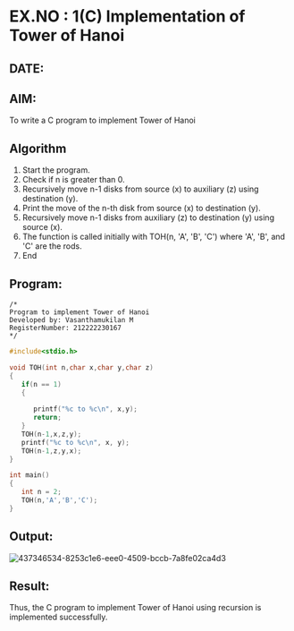# EX.NO : 1(C) Implementation of Tower of Hanoi
## DATE: 
## AIM:
To write a C program to implement Tower of Hanoi

## Algorithm
1. Start the program. 
2. Check if n is greater than 0. 
3. Recursively move n-1 disks from source (x) to auxiliary (z) using destination (y). 
4. Print the move of the n-th disk from source (x) to destination (y). 
5. Recursively move n-1 disks from auxiliary (z) to destination (y) using source (x). 
6. The function is called initially with TOH(n, 'A', 'B', 'C') where 'A', 'B', and 'C' are the rods. 
7. End   

## Program:
```
/*
Program to implement Tower of Hanoi
Developed by: Vasanthamukilan M
RegisterNumber: 212222230167
*/

```
```c
#include<stdio.h>

void TOH(int n,char x,char y,char z)
{
   if(n == 1)
   {
      
      printf("%c to %c\n", x,y);
      return;
   }
   TOH(n-1,x,z,y);
   printf("%c to %c\n", x, y);
   TOH(n-1,z,y,x);
}

int main()
{
   int n = 2;
   TOH(n,'A','B','C');
}

```

## Output:
![437346534-8253c1e6-eee0-4509-bccb-7a8fe02ca4d3](https://github.com/user-attachments/assets/429fad0b-30bb-4a0f-b174-2021d0988cdc)



## Result:
Thus, the C program to implement Tower of Hanoi using recursion is implemented successfully.
